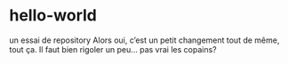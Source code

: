 # hello-world
un essai de repository
Alors oui, c’est un petit changement tout de même, tout ça. Il faut bien rigoler un peu… pas vrai les copains?
